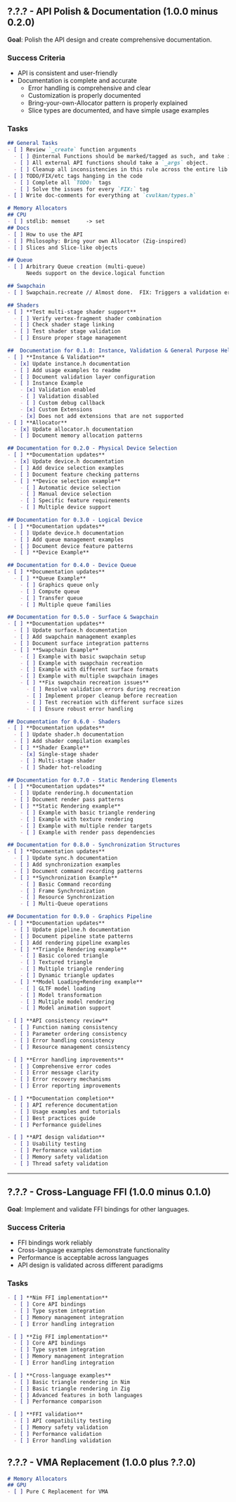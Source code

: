 ## ?.?.? - API Polish & Documentation  (1.0.0 minus 0.2.0)
**Goal**: Polish the API design and create comprehensive documentation.

### Success Criteria
- API is consistent and user-friendly
- Documentation is complete and accurate
  - Error handling is comprehensive and clear
  - Customization is properly documented
  - Bring-your-own-Allocator pattern is properly explained
  - Slice types are documented, and have simple usage examples

### Tasks
```md
## General Tasks
- [ ] Review `_create` function arguments
  - [ ] @internal Functions should be marked/tagged as such, and take individual/separate arguments.
  - [ ] All external API functions should take a `_args` object.
  - [ ] Cleanup all inconsistencies in this rule across the entire lib.
- [ ] TODO/FIX/etc tags hanging in the code
  - [ ] Complete all `TODO:` tags
  - [ ] Solve the issues for every `FIX:` tag
- [ ] Write doc-comments for everything at `cvulkan/types.h`
```

```md
# Memory Allocators
## CPU
- [ ] stdlib: memset     -> set
## Docs
- [ ] How to use the API
- [ ] Philosophy: Bring your own Allocator (Zig-inspired)
- [ ] Slices and Slice-like objects
```
```md
## Queue
- [ ] Arbitrary Queue creation (multi-queue)
      Needs support on the device.logical function
```
```md
## Swapchain
- [ ] Swapchain.recreate // Almost done.  FIX: Triggers a validation error on recreation.
```
```md
## Shaders
- [ ] **Test multi-stage shader support**
  - [ ] Verify vertex-fragment shader combination
  - [ ] Check shader stage linking
  - [ ] Test shader stage validation
  - [ ] Ensure proper stage management
```


```md
##  Documentation for 0.1.0: Instance, Validation & General Purpose Helpers
- [ ] **Instance & Validation**
  - [x] Update instance.h documentation
  - [ ] Add usage examples to readme
  - [ ] Document validation layer configuration
  - [ ] Instance Example
    - [x] Validation enabled
    - [ ] Validation disabled
    - [ ] Custom debug callback
    - [x] Custom Extensions
    - [x] Does not add extensions that are not supported
- [ ] **Allocator**
  - [x] Update allocator.h documentation
  - [ ] Document memory allocation patterns
```
```md
## Documentation for 0.2.0 - Physical Device Selection
- [ ] **Documentation updates**
  - [x] Update device.h documentation
  - [ ] Add device selection examples
  - [ ] Document feature checking patterns
  - [ ] **Device selection example**
    - [ ] Automatic device selection
    - [ ] Manual device selection
    - [ ] Specific feature requirements
    - [ ] Multiple device support
```
```md
## Documentation for 0.3.0 - Logical Device
- [ ] **Documentation updates**
  - [ ] Update device.h documentation
  - [ ] Add queue management examples
  - [ ] Document device feature patterns
  - [ ] **Device Example**
```
```md
## Documentation for 0.4.0 - Device Queue
- [ ] **Documentation updates**
  - [ ] **Queue Example**
    - [ ] Graphics queue only
    - [ ] Compute queue
    - [ ] Transfer queue
    - [ ] Multiple queue families
```
```md
## Documentation for 0.5.0 - Surface & Swapchain
- [ ] **Documentation updates**
  - [ ] Update surface.h documentation
  - [ ] Add swapchain management examples
  - [ ] Document surface integration patterns
  - [ ] **Swapchain Example**
    - [ ] Example with basic swapchain setup
    - [ ] Example with swapchain recreation
    - [ ] Example with different surface formats
    - [ ] Example with multiple swapchain images
    - [ ] **Fix swapchain recreation issues**
      - [ ] Resolve validation errors during recreation
      - [ ] Implement proper cleanup before recreation
      - [ ] Test recreation with different surface sizes
      - [ ] Ensure robust error handling
```
```md
## Documentation for 0.6.0 - Shaders
- [ ] **Documentation updates**
  - [ ] Update shader.h documentation
  - [ ] Add shader compilation examples
  - [ ] **Shader Example**
    - [x] Single-stage shader
    - [ ] Multi-stage shader
    - [ ] Shader hot-reloading
```
```md
## Documentation for 0.7.0 - Static Rendering Elements
- [ ] **Documentation updates**
  - [ ] Update rendering.h documentation
  - [ ] Document render pass patterns
  - [ ] **Static Rendering example**
    - [ ] Example with basic triangle rendering
    - [ ] Example with texture rendering
    - [ ] Example with multiple render targets
    - [ ] Example with render pass dependencies
```
```md
## Documentation for 0.8.0 - Synchronization Structures
- [ ] **Documentation updates**
  - [ ] Update sync.h documentation
  - [ ] Add synchronization examples
  - [ ] Document command recording patterns
  - [ ] **Synchronization Example**
    - [ ] Basic Command recording
    - [ ] Frame Synchronization
    - [ ] Resource Synchronization
    - [ ] Multi-Queue operations
```
```md
## Documentation for 0.9.0 - Graphics Pipeline
- [ ] **Documentation updates**
  - [ ] Update pipeline.h documentation
  - [ ] Document pipeline state patterns
  - [ ] Add rendering pipeline examples
  - [ ] **Triangle Rendering example**
    - [ ] Basic colored triangle
    - [ ] Textured triangle
    - [ ] Multiple triangle rendering
    - [ ] Dynamic triangle updates
  - [ ] **Model Loading+Rendering example**
    - [ ] GLTF model loading
    - [ ] Model transformation
    - [ ] Multiple model rendering
    - [ ] Model animation support
```




```md
- [ ] **API consistency review**
  - [ ] Function naming consistency
  - [ ] Parameter ordering consistency
  - [ ] Error handling consistency
  - [ ] Resource management consistency
```

```md
- [ ] **Error handling improvements**
  - [ ] Comprehensive error codes
  - [ ] Error message clarity
  - [ ] Error recovery mechanisms
  - [ ] Error reporting improvements
```

```md
- [ ] **Documentation completion**
  - [ ] API reference documentation
  - [ ] Usage examples and tutorials
  - [ ] Best practices guide
  - [ ] Performance guidelines
```

```md
- [ ] **API design validation**
  - [ ] Usability testing
  - [ ] Performance validation
  - [ ] Memory safety validation
  - [ ] Thread safety validation
```

---

## ?.?.? - Cross-Language FFI  (1.0.0 minus 0.1.0)
**Goal**: Implement and validate FFI bindings for other languages.

### Success Criteria
- FFI bindings work reliably
- Cross-language examples demonstrate functionality
- Performance is acceptable across languages
- API design is validated across different paradigms

### Tasks
```md
- [ ] **Nim FFI implementation**
  - [ ] Core API bindings
  - [ ] Type system integration
  - [ ] Memory management integration
  - [ ] Error handling integration
```

```md
- [ ] **Zig FFI implementation**
  - [ ] Core API bindings
  - [ ] Type system integration
  - [ ] Memory management integration
  - [ ] Error handling integration
```

```md
- [ ] **Cross-language examples**
  - [ ] Basic triangle rendering in Nim
  - [ ] Basic triangle rendering in Zig
  - [ ] Advanced features in both languages
  - [ ] Performance comparison
```

```md
- [ ] **FFI validation**
  - [ ] API compatibility testing
  - [ ] Memory safety validation
  - [ ] Performance validation
  - [ ] Error handling validation
```


## ?.?.? - VMA Replacement   (1.0.0 plus ?.?.0)
```md
# Memory Allocators
## GPU
- [ ] Pure C Replacement for VMA
```

